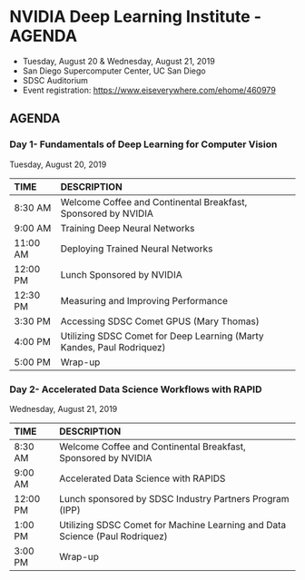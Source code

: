 # NVIDIA Deep Learning Institute - AGENDA
* Tuesday, August 20 & Wednesday, August 21, 2019 
* San Diego Supercomputer Center, UC San Diego 
* SDSC Auditorium 
* Event registration:  https://www.eiseverywhere.com/ehome/460979

## AGENDA

### Day 1- Fundamentals of Deep Learning for Computer Vision
Tuesday, August 20, 2019 

|TIME | DESCRIPTION |
|:---- |:---- |
|8:30 AM	|Welcome Coffee and Continental Breakfast, Sponsored by NVIDIA|
|9:00 AM	|Training Deep Neural Networks |
|11:00 AM	|Deploying Trained Neural Networks |
|12:00 PM	|Lunch Sponsored by NVIDIA |
|12:30 PM	|Measuring and Improving Performance |
|3:30 PM	|Accessing SDSC Comet GPUS (Mary Thomas) |
|4:00 PM	|Utilizing SDSC Comet for Deep Learning (Marty Kandes, Paul Rodriquez) |
|5:00 PM	|Wrap-up |
 
### Day 2- Accelerated Data Science Workflows with RAPID
Wednesday, August 21, 2019
 
|TIME | DESCRIPTION |
|:---- |:---- |
|8:30 AM	 |Welcome Coffee and Continental Breakfast, Sponsored by NVIDIA |
|9:00 AM	 |Accelerated Data Science with RAPIDS |
|12:00 PM	 |Lunch sponsored by SDSC Industry Partners Program (IPP) |
1:00 PM	 |Utilizing SDSC Comet for Machine Learning and Data Science (Paul Rodriquez)  |
3:00 PM	 |Wrap-up |
